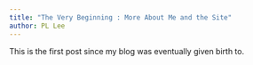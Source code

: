 ```yaml
---
title: "The Very Beginning : More About Me and the Site" 
author: PL Lee
---
```


This is the first post since my blog was eventually given birth to. 